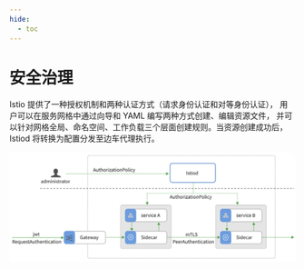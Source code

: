 ```yaml
---
hide:
  - toc
---
```


# 安全治理

Istio 提供了一种授权机制和两种认证方式（请求身份认证和对等身份认证），
用户可以在服务网格中通过向导和 YAML 编写两种方式创建、编辑资源文件，
并可以针对网格全局、命名空间、工作负载三个层面创建规则。当资源创建成功后，Istiod 将转换为配置分发至边车代理执行。

![安全治理](../../images/security.png)
